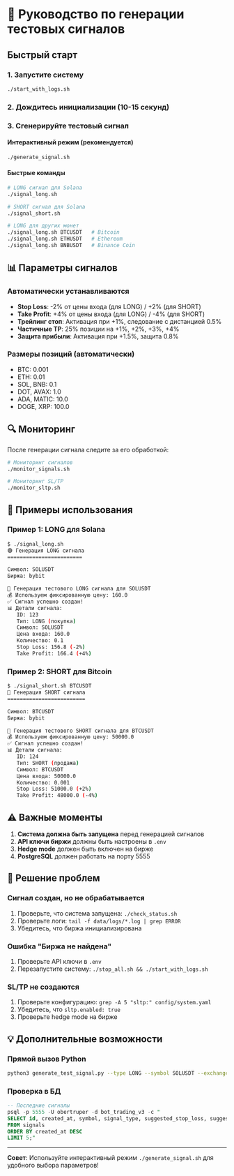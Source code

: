 # 🎯 Руководство по генерации тестовых сигналов

## Быстрый старт

### 1. Запустите систему

```bash
./start_with_logs.sh
```

### 2. Дождитесь инициализации (10-15 секунд)

### 3. Сгенерируйте тестовый сигнал

#### Интерактивный режим (рекомендуется)

```bash
./generate_signal.sh
```

#### Быстрые команды

```bash
# LONG сигнал для Solana
./signal_long.sh

# SHORT сигнал для Solana
./signal_short.sh

# LONG для других монет
./signal_long.sh BTCUSDT   # Bitcoin
./signal_long.sh ETHUSDT   # Ethereum
./signal_long.sh BNBUSDT   # Binance Coin
```

## 📊 Параметры сигналов

### Автоматически устанавливаются

- **Stop Loss**: -2% от цены входа (для LONG) / +2% (для SHORT)
- **Take Profit**: +4% от цены входа (для LONG) / -4% (для SHORT)
- **Трейлинг стоп**: Активация при +1%, следование с дистанцией 0.5%
- **Частичные TP**: 25% позиции на +1%, +2%, +3%, +4%
- **Защита прибыли**: Активация при +1.5%, защита 0.8%

### Размеры позиций (автоматически)

- BTC: 0.001
- ETH: 0.01
- SOL, BNB: 0.1
- DOT, AVAX: 1.0
- ADA, MATIC: 10.0
- DOGE, XRP: 100.0

## 🔍 Мониторинг

После генерации сигнала следите за его обработкой:

```bash
# Мониторинг сигналов
./monitor_signals.sh

# Мониторинг SL/TP
./monitor_sltp.sh
```

## 📝 Примеры использования

### Пример 1: LONG для Solana

```bash
$ ./signal_long.sh
🟢 Генерация LONG сигнала
========================

Символ: SOLUSDT
Биржа: bybit

🎯 Генерация тестового LONG сигнала для SOLUSDT
💰 Используем фиксированную цену: 160.0
✅ Сигнал успешно создан!
📊 Детали сигнала:
   ID: 123
   Тип: LONG (покупка)
   Символ: SOLUSDT
   Цена входа: 160.0
   Количество: 0.1
   Stop Loss: 156.8 (-2%)
   Take Profit: 166.4 (+4%)
```

### Пример 2: SHORT для Bitcoin

```bash
$ ./signal_short.sh BTCUSDT
🔴 Генерация SHORT сигнала
=========================

Символ: BTCUSDT
Биржа: bybit

🎯 Генерация тестового SHORT сигнала для BTCUSDT
💰 Используем фиксированную цену: 50000.0
✅ Сигнал успешно создан!
📊 Детали сигнала:
   ID: 124
   Тип: SHORT (продажа)
   Символ: BTCUSDT
   Цена входа: 50000.0
   Количество: 0.001
   Stop Loss: 51000.0 (+2%)
   Take Profit: 48000.0 (-4%)
```

## ⚠️ Важные моменты

1. **Система должна быть запущена** перед генерацией сигналов
2. **API ключи биржи** должны быть настроены в `.env`
3. **Hedge mode** должен быть включен на бирже
4. **PostgreSQL** должен работать на порту 5555

## 🐛 Решение проблем

### Сигнал создан, но не обрабатывается

1. Проверьте, что система запущена: `./check_status.sh`
2. Проверьте логи: `tail -f data/logs/*.log | grep ERROR`
3. Убедитесь, что биржа инициализирована

### Ошибка "Биржа не найдена"

1. Проверьте API ключи в `.env`
2. Перезапустите систему: `./stop_all.sh && ./start_with_logs.sh`

### SL/TP не создаются

1. Проверьте конфигурацию: `grep -A 5 "sltp:" config/system.yaml`
2. Убедитесь, что `sltp.enabled: true`
3. Проверьте hedge mode на бирже

## 💡 Дополнительные возможности

### Прямой вызов Python

```bash
python3 generate_test_signal.py --type LONG --symbol SOLUSDT --exchange bybit
```

### Проверка в БД

```sql
-- Последние сигналы
psql -p 5555 -U obertruper -d bot_trading_v3 -c "
SELECT id, created_at, symbol, signal_type, suggested_stop_loss, suggested_take_profit
FROM signals
ORDER BY created_at DESC
LIMIT 5;"
```

---

**Совет**: Используйте интерактивный режим `./generate_signal.sh` для удобного выбора параметров!
